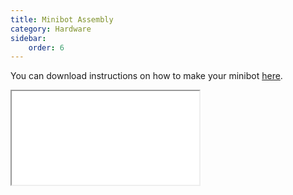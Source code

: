 ```yaml
---
title: Minibot Assembly
category: Hardware
sidebar:
    order: 6
---
```

You can download instructions on how to make your minibot [here](/assets/MiniBot-Assembly-Instructions.pdf).

<Embed :aspect-ratio="1/1.4142"><iframe src="/assets/MiniBot-Assembly-Instructions.pdf"></iframe></Embed>
